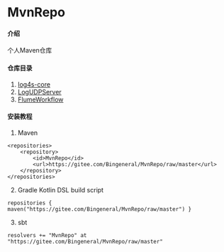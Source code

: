 # MvnRepo

#### 介绍
个人Maven仓库

#### 仓库目录

1. [log4s-core](https://gitee.com/Bingeneral/MvnRepo/tree/master/xabean/log4s-core_2.11)
2. [LogUDPServer](https://gitee.com/Bingeneral/MvnRepo/tree/master/xabean/logudpserver_2.11)
3. [FlumeWorkflow](https://gitee.com/Bingeneral/MvnRepo/tree/master/xabean/flumeworkflow_2.11)

#### 安装教程

1. Maven
```
<repositories>
    <repository>
        <id>MvnRepo</id>
        <url>https://gitee.com/Bingeneral/MvnRepo/raw/master</url>
    </repository>
</repositories>
```
2. Gradle Kotlin DSL build script
```
repositories { maven("https://gitee.com/Bingeneral/MvnRepo/raw/master") }
```
3. sbt
```
resolvers += "MvnRepo" at "https://gitee.com/Bingeneral/MvnRepo/raw/master"
```
